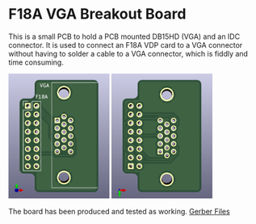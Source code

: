# F18A VGA Breakout Board

This is a small PCB to hold a PCB mounted DB15HD (VGA) and an IDC
connector.  It is used to connect an F18A VDP card to a VGA connector
without having to solder a cable to a VGA connector, which is fiddly
and time consuming.

<img alt="PCB Front" src="vga-breakout-front.png" width="200">
<img alt="PCB Back" src="vga-breakout-back.png" width="200">

The board has been produced and tested as working.  [Gerber Files](releases/tag/1.0)
